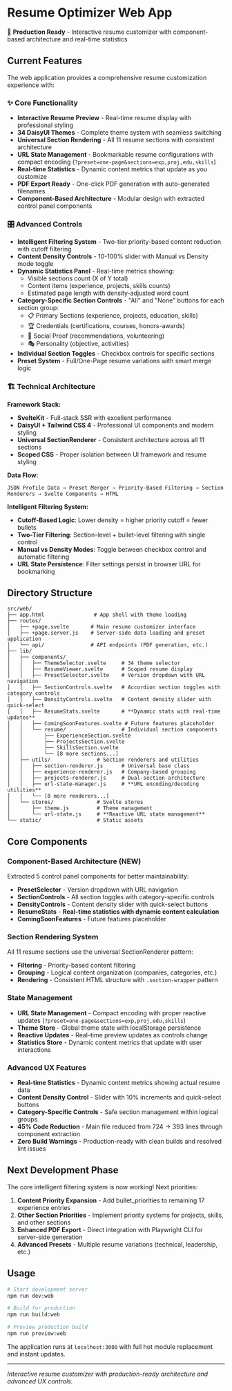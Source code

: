 # Resume Optimizer Web App

🚀 **Production Ready** - Interactive resume customizer with component-based architecture and real-time statistics

## Current Features

The web application provides a comprehensive resume customization experience with:

### ✨ Core Functionality
- **Interactive Resume Preview** - Real-time resume display with professional styling
- **34 DaisyUI Themes** - Complete theme system with seamless switching
- **Universal Section Rendering** - All 11 resume sections with consistent architecture
- **URL State Management** - Bookmarkable resume configurations with compact encoding (`?preset=one-page&sections=exp,proj,edu,skills`)
- **Real-time Statistics** - Dynamic content metrics that update as you customize
- **PDF Export Ready** - One-click PDF generation with auto-generated filenames
- **Component-Based Architecture** - Modular design with extracted control panel components

### 🎛️ Advanced Controls
- **Intelligent Filtering System** - Two-tier priority-based content reduction with cutoff filtering
- **Content Density Controls** - 10-100% slider with Manual vs Density mode toggle
- **Dynamic Statistics Panel** - Real-time metrics showing:
  - Visible sections count (X of Y total)
  - Content items (experience, projects, skills counts)
  - Estimated page length with density-adjusted word count
- **Category-Specific Section Controls** - "All" and "None" buttons for each section group:
  - 📋 Primary Sections (experience, projects, education, skills)
  - 🏆 Credentials (certifications, courses, honors-awards)
  - 💬 Social Proof (recommendations, volunteering)
  - 🎭 Personality (objective, activities)
- **Individual Section Toggles** - Checkbox controls for specific sections
- **Preset System** - Full/One-Page resume variations with smart merge logic

### 🏗️ Technical Architecture

**Framework Stack:**
- **SvelteKit** - Full-stack SSR with excellent performance
- **DaisyUI + Tailwind CSS 4** - Professional UI components and modern styling
- **Universal SectionRenderer** - Consistent architecture across all 11 sections
- **Scoped CSS** - Proper isolation between UI framework and resume styling

**Data Flow:**
```
JSON Profile Data → Preset Merger → Priority-Based Filtering → Section Renderers → Svelte Components → HTML
```

**Intelligent Filtering System:**
- **Cutoff-Based Logic**: Lower density = higher priority cutoff = fewer bullets
- **Two-Tier Filtering**: Section-level + bullet-level filtering with single control
- **Manual vs Density Modes**: Toggle between checkbox control and automatic filtering
- **URL State Persistence**: Filter settings persist in browser URL for bookmarking

## Directory Structure

```
src/web/
├── app.html                # App shell with theme loading
├── routes/
│   ├── +page.svelte       # Main resume customizer interface
│   ├── +page.server.js    # Server-side data loading and preset application
│   └── api/               # API endpoints (PDF generation, etc.)
├── lib/
│   ├── components/
│   │   ├── ThemeSelector.svelte     # 34 theme selector
│   │   ├── ResumeViewer.svelte      # Scoped resume display
│   │   ├── PresetSelector.svelte    # Version dropdown with URL navigation
│   │   ├── SectionControls.svelte   # Accordion section toggles with category controls
│   │   ├── DensityControls.svelte   # Content density slider with quick-select
│   │   ├── ResumeStats.svelte       # **Dynamic stats with real-time updates**
│   │   ├── ComingSoonFeatures.svelte # Future features placeholder
│   │   └── resume/                  # Individual section components
│   │       ├── ExperienceSection.svelte
│   │       ├── ProjectsSection.svelte
│   │       ├── SkillsSection.svelte
│   │       └── [8 more sections...]
│   ├── utils/               # Section renderers and utilities
│   │   ├── section-renderer.js      # Universal base class
│   │   ├── experience-renderer.js   # Company-based grouping
│   │   ├── projects-renderer.js     # Dual-section architecture
│   │   ├── url-state-manager.js     # **URL encoding/decoding utilities**
│   │   └── [8 more renderers...]
│   └── stores/              # Svelte stores
│       ├── theme.js         # Theme management
│       └── url-state.js     # **Reactive URL state management**
└── static/                  # Static assets
```

## Core Components

### Component-Based Architecture (NEW)
Extracted 5 control panel components for better maintainability:
- **PresetSelector** - Version dropdown with URL navigation
- **SectionControls** - All section toggles with category-specific controls
- **DensityControls** - Content density slider with quick-select buttons
- **ResumeStats** - **Real-time statistics with dynamic content calculation**
- **ComingSoonFeatures** - Future features placeholder

### Section Rendering System
All 11 resume sections use the universal SectionRenderer pattern:
- **Filtering** - Priority-based content filtering
- **Grouping** - Logical content organization (companies, categories, etc.)
- **Rendering** - Consistent HTML structure with `.section-wrapper` pattern

### State Management
- **URL State Management** - Compact encoding with proper reactive updates (`?preset=one-page&sections=exp,proj,edu,skills`)
- **Theme Store** - Global theme state with localStorage persistence
- **Reactive Updates** - Real-time preview updates as controls change
- **Statistics Store** - Dynamic content metrics that update with user interactions

### Advanced UX Features
- **Real-time Statistics** - Dynamic content metrics showing actual resume data
- **Content Density Control** - Slider with 10% increments and quick-select buttons
- **Category-Specific Controls** - Safe section management within logical groups
- **45% Code Reduction** - Main file reduced from 724 → 393 lines through component extraction
- **Zero Build Warnings** - Production-ready with clean builds and resolved lint issues

## Next Development Phase

The core intelligent filtering system is now working! Next priorities:

1. **Content Priority Expansion** - Add bullet_priorities to remaining 17 experience entries
2. **Other Section Priorities** - Implement priority systems for projects, skills, and other sections  
3. **Enhanced PDF Export** - Direct integration with Playwright CLI for server-side generation
4. **Advanced Presets** - Multiple resume variations (technical, leadership, etc.)

## Usage

```bash
# Start development server
npm run dev:web

# Build for production
npm run build:web

# Preview production build
npm run preview:web
```

The application runs at `localhost:3000` with full hot module replacement and instant updates.

---

*Interactive resume customizer with production-ready architecture and advanced UX controls.* 